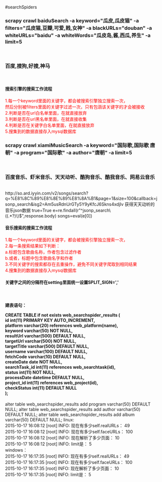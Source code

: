 #searchSpiders
<h3>
scrapy crawl baiduSearch -a keyword="瓜皮,瓜皮猫" -a filters="瓜皮猫,豆瓣,可爱,贱,女神" -a blackURLs="douban" -a whiteURLs="baidu" -a whiteWords="瓜皮岛,酱,西瓜,养生" -a limit=5
</h3><br>
<h3>百度,搜狗,好搜,神马</h3><br>
<h4>
搜索引擎的搜索工作流程
</h4>
<p style="color:red">
    1.每一个keyword里面的关键字，都会被搜索引擎独立搜索一次，<br>
    然后分别被filters里面的关键字过滤一次，只有包涵该关键字的才会被接收<br>
    2.判断是否在url白名单里面，在就直接放弃<br>
    3.判断是否在url黑名单里面，在就直接收集<br>
    4.判断是否在关键字白名单里面，在就直接放弃<br>
    5.搜集到的数据直接存入mysql数据库<br>
</p>

<h3>
scrapy crawl xiamiMusicSearch -a keyword="国际歌,国际歌 唐朝" -a program="国际歌" -a author="唐朝" -a limit=5
</h3><br>
<h3>百度音乐、虾米音乐、天天动听、酷狗音乐、酷我音乐、网易云音乐</h3><br>
http://so.ard.iyyin.com/v2/songs/search?q=%E8%8C%89%E8%8E%89%E8%8A%B1&page=1&size=100&callback=jsonp_search&isg2=Am5usRdnUrGTy5Y9yKfcJ6Skns4xdjIv
获得天天动听的音乐json数据
 true=True
 e=re.findall(r"^jsonp_search\((.*?)\)$",response.body)
 songs=eval(e[0])

<h4>
音乐搜索的搜索工作流程
</h4>
<p style="color:red">
    1.每一个keyword里面的关键字，都会被搜索引擎独立搜索一次，<br>
    2.每一条搜索结果如下判断：<br>
    a.标题包含歌曲名称，作者包含过滤作者<br>
    b.或者，标题中包含歌曲名字和作者<br>
    3.不同关键字的搜索都存在去重操作，避免不同关键字爬取到相同结果<br>
    4.搜集到的数据直接存入mysql数据库<br>
</p>

<h4>关键字之间的分隔符在setting里面统一设置SPLIT_SIGN=','</h4><br>
<h4>

  建表语句： <br>
  
  CREATE TABLE if not exists web_searchspider_results (<br>
   id int(11) PRIMARY KEY AUTO_INCREMENT,<br>
  platform varchar(20) references web_platform(name), <br>
  keyword varchar(50) NOT NULL,<br>
  resultUrl varchar(500) DEFAULT NULL,<br>
  targetUrl varchar(500) NOT NULL,<br>
  targetTitle varchar(500) DEFAULT NULL,<br>
  username varchar(100) DEFAULT NULL,<br>
  fetchCode varchar(10) DEFAULT NULL,<br>
  createDate date NOT NULL,<br>
  searchTask_id int(11) references web_searchtask(id),<br>
  status int(11) NOT NULL,<br>
  processDate datetime DEFAULT NULL,<br>
  project_id int(11) references web_project(id),<br>
  checkStatus int(11) DEFAULT NULL<br>
); <br>
</h4>
alter table web_searchspider_results add program varchar(50) DEFAULT NULL;
alter table web_searchspider_results add author varchar(50) DEFAULT NULL;
alter table web_searchspider_results add album varchar(50) DEFAULT NULL;
linux:   <br>       
    2015-10-17 16:08:12 [root] INFO: 现在有多少self.realURLs： 49 <br>       
    2015-10-17 16:08:12 [root] INFO: 现在有多少self.faceURLs： 100 <br>       
    2015-10-17 16:08:12 [root] INFO: 现在解析了多少页面： 10 <br>       
    2015-10-17 16:08:12 [root] INFO: limit是： 5 <br>       
windows： <br>
    2015-10-17 16:17:35 [root] INFO: 现在有多少self.realURLs： 49 <br>
    2015-10-17 16:17:35 [root] INFO: 现在有多少self.faceURLs： 100 <br>
    2015-10-17 16:17:35 [root] INFO: 现在解析了多少页面： 10 <br>
    2015-10-17 16:17:35 [root] INFO: limit是： 5 <br>
